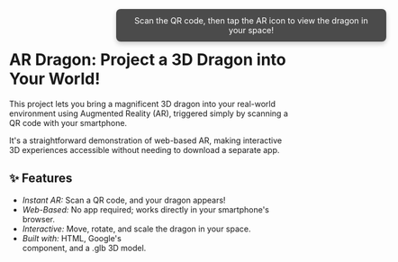 # AR Dragon: Project a 3D Dragon into Your World!

This project lets you bring a magnificent 3D dragon into your real-world environment using Augmented Reality (AR), triggered simply by scanning a QR code with your smartphone.

It's a straightforward demonstration of web-based AR, making interactive 3D experiences accessible without needing to download a separate app.

## ✨ Features

* *Instant AR:* Scan a QR code, and your dragon appears!
* *Web-Based:* No app required; works directly in your smartphone's browser.
* *Interactive:* Move, rotate, and scale the dragon in your space.
* *Built with:* HTML, Google's <model-viewer> component, and a .glb 3D model.

## 🚀 How It Works (and How You Can Make Your Own!)

At its core, this project uses a .glb (GL Transmission Format Binary) 3D model, which is the most efficient and widely supported format for web-based 3D and AR. The HTML page embeds this model using the <model-viewer> library, which handles all the AR magic. A QR code then simply points to this HTML page.

### Step 1: Get Your 3D Model Ready (.fbx to .glb Conversion)

If your 3D model is currently an .fbx file, you need to convert it to .glb because web browsers don't natively support .fbx for direct AR projection.

1.  *Download Blender:* If you don't have it, get the free and open-source 3D software from [blender.org](https://www.blender.org/download/).
2.  *Import FBX:* Open Blender, go to File > Import > FBX (.fbx), select your dragon model, and import it.
3.  *Export as GLB:* Go to File > Export > gLTF 2.0 (.glb/.gltf). In the export options, ensure Format is set to gLTF Binary (.glb). Save your file (e.g., dragon.glb).

    * *Pro Tip:* Try to optimize your model (reduce polygon count, simplify textures) in Blender if performance is slow, especially for complex models.

### Step 2: Prepare Your HTML Code

This is the web page that will display your AR model.

1.  **Create index.html:** Save the following code as index.html on your computer.

    html
    <!DOCTYPE html>
    <html lang="en">
    <head>
        <meta charset="UTF-8">
        <meta name="viewport" content="width=device-width, initial-scale=1.0">
        <title>AR Dragon</title>
        <script type="module" src="[https://ajax.googleapis.com/ajax/libs/model-viewer/3.0.1/model-viewer.min.js](https://ajax.googleapis.com/ajax/libs/model-viewer/3.0.1/model-viewer.min.js)"></script>
        <style>
            body {
                margin: 0;
                overflow: hidden;
            }
            model-viewer {
                width: 100vw;
                height: 100vh;
                display: block;
            }
            .message-box {
                position: absolute;
                top: 1rem;
                left: 50%;
                transform: translateX(-50%);
                background-color: rgba(0, 0, 0, 0.7);
                color: white;
                padding: 0.75rem 1.25rem;
                border-radius: 0.5rem;
                font-size: 0.9rem;
                text-align: center;
                z-index: 10;
                box-shadow: 0 4px 8px rgba(0, 0, 0, 0.2);
                max-width: 90%;
            }
            @media (max-width: 600px) {
                .message-box {
                    font-size: 0.8rem;
                    padding: 0.5rem 1rem;
                }
            }
        </style>
    </head>
    <body>
        <model-viewer
            src="YOUR_GLB_FILE_URL_HERE/dragon.glb" ar
            ar-modes="webxr quick-look scene-viewer"
            camera-controls
            shadow-intensity="1"
            environment-image="neutral"
            auto-rotate
            autoplay
        ></model-viewer>
        <div class="message-box">
            Scan the QR code, then tap the AR icon to view the dragon in your space!
        </div>
    </body>
    </html>
    

2.  *Crucial Edit:* Notice the src="YOUR_GLB_FILE_URL_HERE/dragon.glb" line. You will replace YOUR_GLB_FILE_URL_HERE with the actual public URL where your dragon.glb file will be hosted (see Step 3). For example, if your repository is named ar-dragon-project and your GitHub username is yourusername, this would become src="https://yourusername.github.io/ar-dragon-project/dragon.glb".

### Step 3: Host Your Files on GitHub Pages

GitHub Pages is a fantastic free way to host your static website (your HTML and GLB files).

1.  *Create a GitHub Repository:*
    * Go to [github.com](https://github.com/) and create a new *public* repository (e.g., ar-dragon-project).
2.  *Upload Your Files:*
    * On your new repository page, click Add file > Upload files.
    * Drag and drop both your dragon.glb and index.html files into the upload area.
    * Add a commit message (e.g., "Add dragon model and AR viewer") and click Commit changes.
3.  *Enable GitHub Pages:*
    * Go to the Settings tab of your repository.
    * In the left sidebar, click Pages.
    * Under "Build and deployment," ensure Deploy from a branch is selected.
    * For "Branch", select your primary branch (usually main or master) and the / (root) folder.
    * Click Save.
4.  *Get Your Hosted URL:*
    * GitHub Pages will now deploy your site. This might take a minute or two.
    * Refresh the Pages settings page. You'll see a message like: "Your site is published at https://yourusername.github.io/ar-dragon-project/".
    * *This is your final AR experience URL.* Use this for the QR code!

### Step 4: Generate Your QR Code

1.  *Choose a QR Code Generator:* Go to a free online QR code generator (e.g., [qrcode-monkey.com](https://www.qrcode-monkey.com/) or [qr-code-generator.com](https://www.qr-code-generator.com/)).
2.  *Enter Your URL:* Paste the public URL of your index.html page (the one you got from GitHub Pages in Step 3) into the URL field of the QR code generator.
3.  *Generate and Download:* Click the "Create QR Code" or "Generate" button, then download the QR code image (PNG is recommended).

### Step 5: Test Your AR Dragon!

1.  *Display the QR Code:* Print the downloaded QR code or show it clearly on a screen.
2.  *Scan with Your Phone:* Use your smartphone's camera app to scan the QR code.
3.  *Launch AR:* Tap the link that appears to open the page in your browser. Look for the AR icon on the model viewer and tap it. Follow the on-screen prompts to place your dragon in your environment!

---

Feel free to customize the dragon model or even the entire scene by editing the index.html file and re-uploading it to your GitHub repository. Have fun with your AR dragon!
